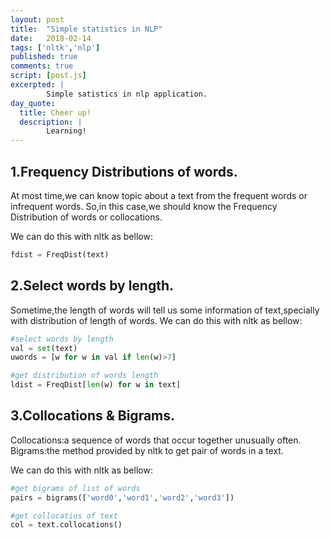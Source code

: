```yaml
---
layout: post
title:  "Simple statistics in NLP"
date:   2018-02-14
tags: ['nltk','nlp']
published: true
comments: true
script: [post.js]
excerpted: |
        Simple satistics in nlp application.
day_quote:
  title: Cheer up!
  description: |
        Learning!
---
```


## 1.Frequency Distributions of words.
  At most time,we can know topic about a text from the frequent words or infrequent words.
  So,in this case,we should know the Frequency Distribution of words or collocations.

  We can do this with nltk as bellow:

```python
fdist = FreqDist(text)
```

## 2.Select words by length.
  Sometime,the length of words will tell us some information of text,specially 
with distribution of length of words.
  We can do this with nltk as bellow:

```python
#select words by length
val = set(text)
uwords = [w for w in val if len(w)>7]

#get distribution of words length
ldist = FreqDist[len(w) for w in text]
```

## 3.Collocations & Bigrams.

  Collocations:a sequence of words that occur together unusually often.
  Bigrams:the method provided by nltk to get pair of words in a text.

  We can do this with nltk as bellow:

```python
#get bigrams of list of words
pairs = bigrams(['word0','word1','word2','word3'])

#get collocatios of text
col = text.collocations()
```

